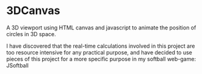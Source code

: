 # 3DCanvas
A 3D viewport using HTML canvas and javascript to animate the position of circles in 3D space.

I have discovered that the real-time calculations involved in this project are too resource intensive for any practical purpose, and have decided to use pieces of this project for a more specific purpose in my softball web-game: JSoftball
